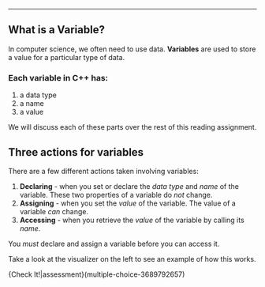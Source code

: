 ---

## What is a Variable?
In computer science, we often need to use data. **Variables** are used to store a value for a particular type of data.

### Each variable in C++ has:
1. a data type
1. a name
1. a value

We will discuss each of these parts over the rest of this reading assignment.

## Three actions for variables
There are a few different actions taken involving variables:
1. **Declaring** - when you set or declare the *data type* and *name* of the variable. These two properties of a variable do *not* change.
1. **Assigning** - when you set the *value* of the variable. The value of a variable *can* change.
1. **Accessing** - when you retrieve the *value* of the variable by calling its *name*.

You *must* declare and assign a variable before you can access it.

Take a look at the visualizer on the left to see an example of how this works.

{Check It!|assessment}(multiple-choice-3689792657)
